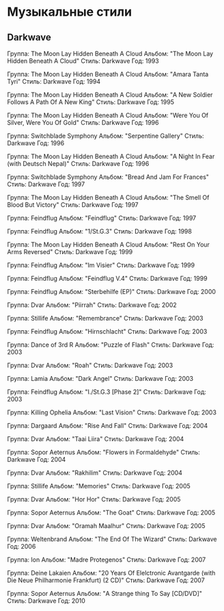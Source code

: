# Музыкальные стили

## Darkwave

Группа: The Moon Lay Hidden Beneath A Cloud
Альбом: "The Moon Lay Hidden Beneath A Cloud"
Стиль: Darkwave
Год: 1993

Группа: The Moon Lay Hidden Beneath A Cloud
Альбом: "Amara Tanta Tyri"
Стиль: Darkwave
Год: 1994

Группа: The Moon Lay Hidden Beneath A Cloud
Альбом: "A New Soldier Follows A Path Of A New King"
Стиль: Darkwave
Год: 1995

Группа: The Moon Lay Hidden Beneath A Cloud
Альбом: "Were You Of Silver, Were You Of Gold"
Стиль: Darkwave
Год: 1996

Группа: Switchblade Symphony
Альбом: "Serpentine Gallery"
Стиль: Darkwave
Год: 1996

Группа: The Moon Lay Hidden Beneath A Cloud
Альбом: "A Night In Fear (with Deutsch Nepal)"
Стиль: Darkwave
Год: 1996

Группа: Switchblade Symphony
Альбом: "Bread And Jam For Frances"
Стиль: Darkwave
Год: 1997

Группа: The Moon Lay Hidden Beneath A Cloud
Альбом: "The Smell Of Blood But Victory"
Стиль: Darkwave
Год: 1997

Группа: Feindflug
Альбом: "Feindflug"
Стиль: Darkwave
Год: 1997

Группа: Feindflug
Альбом: "1/St.G.3"
Стиль: Darkwave
Год: 1998

Группа: The Moon Lay Hidden Beneath A Cloud
Альбом: "Rest On Your Arms Reversed"
Стиль: Darkwave
Год: 1999

Группа: Feindflug
Альбом: "Im Visier"
Стиль: Darkwave
Год: 1999

Группа: Feindflug
Альбом: "Feindflug V.4"
Стиль: Darkwave
Год: 1999

Группа: Feindflug
Альбом: "Sterbehilfe (EP)"
Стиль: Darkwave
Год: 2000

Группа: Dvar
Альбом: "Piirrah"
Стиль: Darkwave
Год: 2002

Группа: Stillife
Альбом: "Remembrance"
Стиль: Darkwave
Год: 2003

Группа: Feindflug
Альбом: "Hirnschlacht"
Стиль: Darkwave
Год: 2003

Группа: Dance of 3rd R
Альбом: "Puzzle of Flash"
Стиль: Darkwave
Год: 2003

Группа: Dvar
Альбом: "Roah"
Стиль: Darkwave
Год: 2003

Группа: Lamia
Альбом: "Dark Angel"
Стиль: Darkwave
Год: 2003

Группа: Feindflug
Альбом: "I./St.G.3 [Phase 2]"
Стиль: Darkwave
Год: 2003

Группа: Killing Ophelia
Альбом: "Last Vision"
Стиль: Darkwave
Год: 2003

Группа: Dargaard
Альбом: "Rise And Fall"
Стиль: Darkwave
Год: 2004

Группа: Dvar
Альбом: "Taai Liira"
Стиль: Darkwave
Год: 2004

Группа: Sopor Aeternus
Альбом: "Flowers in Formaldehyde"
Стиль: Darkwave
Год: 2004

Группа: Dvar
Альбом: "Rakhilim"
Стиль: Darkwave
Год: 2004

Группа: Stillife
Альбом: "Memories"
Стиль: Darkwave
Год: 2005

Группа: Dvar
Альбом: "Hor Hor"
Стиль: Darkwave
Год: 2005

Группа: Sopor Aeternus
Альбом: "The Goat"
Стиль: Darkwave
Год: 2005

Группа: Dvar
Альбом: "Oramah Maalhur"
Стиль: Darkwave
Год: 2005

Группа: Weltenbrand
Альбом: "The End Of The Wizard"
Стиль: Darkwave
Год: 2006

Группа: Ion
Альбом: "Madre Protegenos"
Стиль: Darkwave
Год: 2007

Группа: Deine Lakaien
Альбом: "20 Years Of Elelctronic Avantgarde (with Die Neue Philharmonie Frankfurt) (2 CD)"
Стиль: Darkwave
Год: 2007

Группа: Sopor Aeternus
Альбом: "A Strange thing To Say [CD/DVD]"
Стиль: Darkwave
Год: 2010

